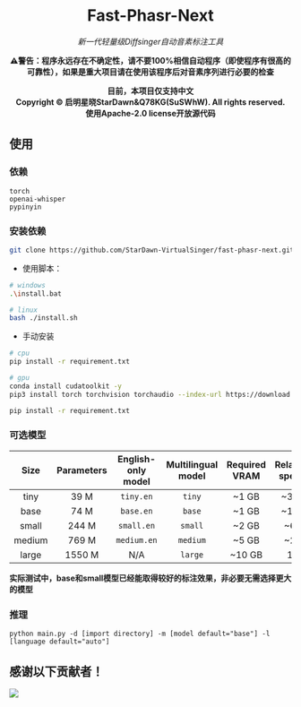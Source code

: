 <div align="center">

<h1>Fast-Phasr-Next</h1>

<i>新一代轻量级Diffsinger自动音素标注工具</i>

<b>⚠️警告：程序永远存在不确定性，请不要100%相信自动程序（即使程序有很高的可靠性），如果是重大项目请在使用该程序后对音素序列进行必要的检查</b>

<b> 目前，本项目仅支持中文 <br>Copyright © 启明星晓StarDawn&Q78KG(SuSWhW). All rights reserved. <br>使用Apache-2.0 license开放源代码</b>
</div>

## 使用

### 依赖

```
torch
openai-whisper
pypinyin
```

### 安装依赖

```bash
git clone https://github.com/StarDawn-VirtualSinger/fast-phasr-next.git
```

- 使用脚本：  
```bash
# windows
.\install.bat

# linux
bash ./install.sh
```

- 手动安装  

```bash
# cpu
pip install -r requirement.txt

# gpu
conda install cudatoolkit -y
pip3 install torch torchvision torchaudio --index-url https://download.pytorch.org/whl/cu118

pip install -r requirement.txt
```
### 可选模型

|  Size  | Parameters | English-only model | Multilingual model | Required VRAM | Relative speed |
|:------:|:----------:|:------------------:|:------------------:|:-------------:|:--------------:|
|  tiny  |    39 M    |     `tiny.en`      |       `tiny`       |     ~1 GB     |      ~32x      |
|  base  |    74 M    |     `base.en`      |       `base`       |     ~1 GB     |      ~16x      |
| small  |   244 M    |     `small.en`     |      `small`       |     ~2 GB     |      ~6x       |
| medium |   769 M    |    `medium.en`     |      `medium`      |     ~5 GB     |      ~2x       |
| large  |   1550 M   |        N/A         |      `large`       |    ~10 GB     |       1x       |

**实际测试中，base和small模型已经能取得较好的标注效果，非必要无需选择更大的模型**

### 推理

```
python main.py -d [import directory] -m [model default="base"] -l [language default="auto"]
```

## 感谢以下贡献者！
<a href="https://github.com/StarDawn-VirtualSinger/fast-phasr-next/contributors">
  <img src="https://contrib.rocks/image?repo=StarDawn-VirtualSinger/fast-phasr-next" />
</a>
